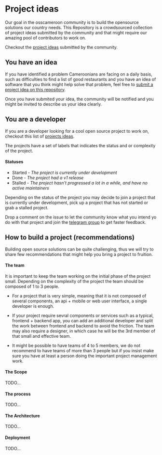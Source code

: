 # Project ideas

Our goal in the osscameroon community is to build the opensource solutions our country needs.
This Repository is a crowdsourced collection of project ideas submitted by the community and that might require our
amazing pool of contributors to work on.

Checkout the [project ideas](https://github.com/osscameroon/project-ideas/issues) submitted by the community.

## You have an idea

If you have identified a problem Cameroonians are facing on a daily basis,
such as difficulties to find a list of good restaurants and you have an idea of software
that you think might help solve that problem, feel free to [submit a project idea on this repository](https://github.com/osscameroon/project-ideas/issues/new?assignees=&labels=&template=project-idea-template.yaml&title=%5Bedit%5D+Your+Project+name).

Once you have submited your idea, the community will be notified and you might be invited to describe us your idea clearly.

## You are a developer

If you are a developer looking for a cool open source project to work on, checkout this list of [projects ideas](https://github.com/osscameroon/project-ideas/issues).

The projects have a set of labels that indicates the status and or complexity of the project.

#### Statuses

* Started - *The project is currently under development*
* Done - *The project had a v1 release*
* Stalled - *The project hasn't progressed a lot in a while, and have no active maintainers*

Depending on the status of the project you may decide to join a project that is currently under development,
pick up a project that has not started or grab a stalled project.

Drop a comment on the issue to let the community know what you intend yo do with that project and join the [telegram group](https://t.me/+UpKZh_KXTaTx7JD7) to get faster feedback.


## How to build a project (recommendations)

Building open source solutions can be quite challenging, thus we will try to share few recommendations that might help you bring a project to fruition.

#### The team
It is important to keep the team working on the initial phase of the project small.
Depending on the complexity of the project the team should be composed of 1 to 3 people.

* For a project that is very simple, meaning that it is not composed of several components, an api + mobile or web user interface, a single developer is enough.

* If your project require sevral components or services such as a typical, frontend + backend app, you can add an additional developer and split the work between frontend and backend to avoid the friction.
The team may also require a designer, in which case he will be the 3rd member of that small and effective team.

* It might be possible to have teams of 4 to 5 members, we do not recommend to have teams of more than 3 people but if you insist make
 sure you have at least a person doing the important project management work.

#### The Scope

TODO...

#### The process
TODO...

#### The Architecture
TODO...

#### Deployment
TODO...
